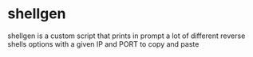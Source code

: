 # shellgen
shellgen is a custom script that prints in prompt a lot of different reverse shells options with a given IP and PORT to copy and paste

